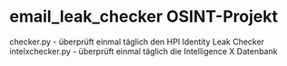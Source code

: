 # email_leak_checker OSINT-Projekt

checker.py - überprüft einmal täglich den HPI Identity Leak Checker   
intelxchecker.py - überprüft einmal täglich die Intelligence X Datenbank  
